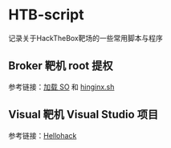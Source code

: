 # HTB-script
记录关于HackTheBox靶场的一些常用脚本与程序

## Broker 靶机 root 提权
参考链接：[加载 SO](https://0xdf.gitlab.io/2023/11/09/htb-broker.html#load-so-alternative) 和 [hinginx.sh](https://github.com/darrenmartyn/zimbra-hinginx/blob/main/hinginx.sh)

## Visual 靶机 Visual Studio 项目
参考链接：[Hellohack](https://0xdf.gitlab.io/2024/02/24/htb-visual.html#hello-world)
